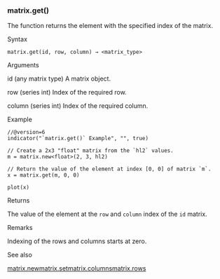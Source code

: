### matrix.get()

The function returns the element with the specified index of the matrix.

Syntax

```
matrix.get(id, row, column) → <matrix_type>
```

Arguments

id (any matrix type) A matrix object.

row (series int) Index of the required row.

column (series int) Index of the required column.

Example

```
//@version=6  
indicator("`matrix.get()` Example", "", true)  
  
// Create a 2x3 "float" matrix from the `hl2` values.  
m = matrix.new<float>(2, 3, hl2)  
  
// Return the value of the element at index [0, 0] of matrix `m`.  
x = matrix.get(m, 0, 0)  
  
plot(x)
```

Returns

The value of the element at the `row` and `column` index of the `id` matrix.

Remarks

Indexing of the rows and columns starts at zero.

See also

[matrix.new<type>](#fun_matrix.new<type>)[matrix.set](#fun_matrix.set)[matrix.columns](#fun_matrix.columns)[matrix.rows](#fun_matrix.rows)
